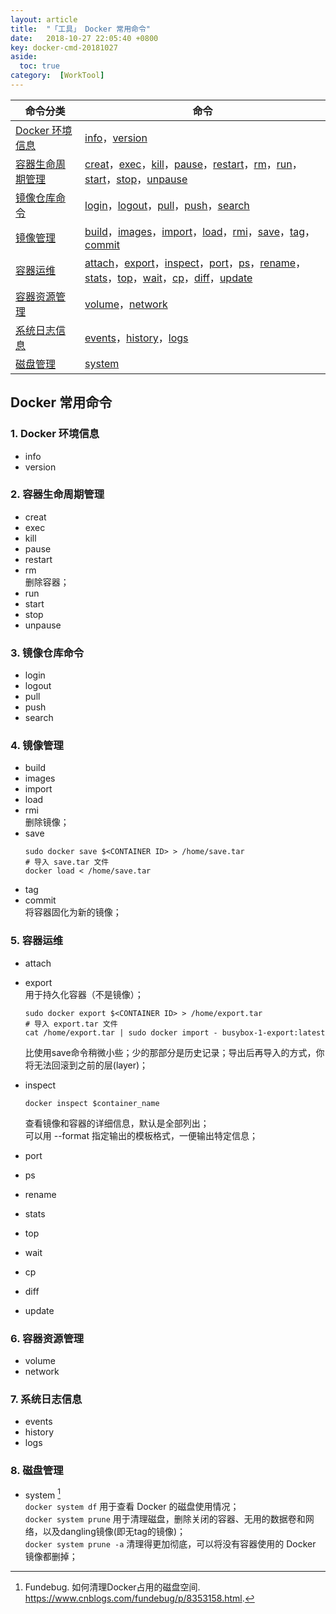 ```yaml
---
layout: article
title:  "「工具」 Docker 常用命令"
date:   2018-10-27 22:05:40 +0800
key: docker-cmd-20181027
aside:
  toc: true
category:  [WorkTool]
---
```


| 命令分类 | 命令 |
| -- | -- |
| [Docker 环境信息](#docker-info) | [info](#info)，[version](#version) |
| [容器生命周期管理](#docker-c) | [creat](#creat)，[exec](#exec)，[kill](#kill)，[pause](#pause)，[restart](#restart)，[rm](#rm)，[run](#run)，[start](#start)，[stop](#stop)，[unpause](#unpause) |
| [镜像仓库命令](#docker-mirror) | [login](#login)，[logout](#logout)，[pull](#pull)，[push](#push)，[search](#search) |
| [镜像管理](#docker-mirror-mange) | [build](#build)，[images](#images)，[import](#import)，[load](#load)，[rmi](#rmi)，[save](#save)，[tag](#tag)，[commit](#commit) |
| [容器运维](#docker-c-pm) | [attach](#attach)，[export](#export)，[inspect](#inspect)，[port](#port)，[ps](#ps)，[rename](#rename)，[stats](#stats)，[top](#top)，[wait](#wait)，[cp](#cp)，[diff](#diff)，[update](#update) |
| [容器资源管理](#docker-c-source) | [volume](#volume)，[network](#network) |
| [系统日志信息](#docker-sys-log) | [events](#events)，[history](#history)，[logs](#logs) |
| [磁盘管理](#docker-disk) | [system](#system) |

## <span id="apt-install-docker">Docker 常用命令<span>  

### <span id="docker-info">**1. Docker 环境信息**</span>  
- <span id="info">info</span>   
- <span id="version">version</span>   

### <span id="docker-c">**2. 容器生命周期管理**</span>  
- <span id="creat">creat</span>  
- <span id="exec">exec</span>  
- <span id="kill">kill</span>  
- <span id="pause">pause</span>  
- <span id="restart">restart</span>  
- <span id="rm">rm</span>  
  删除容器；   
- <span id="run">run</span>   
- <span id="start">start</span>  
- <span id="stop">stop</span>  
- <span id="unpause">unpause</span>

### <span id="docker-mirror-repo">**3. 镜像仓库命令**</span>  
- <span id="login">login</span>  
- <span id="logout">logout</span>  
- <span id="pull">pull</span>  
- <span id="push">push</span>  
- <span id="search">search</span>  

### <span id="docker-mirror-manage">**4. 镜像管理**</span>   
- <span id="build">build</span>  
- <span id="images">images</span>  
- <span id="import">import</span>  
- <span id="load">load</span>  
- <span id="rmi">rmi</span>  
    删除镜像；  
- <span id="save">save</span>  
  ```shell
  sudo docker save $<CONTAINER ID> > /home/save.tar
  # 导入 save.tar 文件
  docker load < /home/save.tar
  ```  
- <span id="tag">tag</span>  
- <span id="commit">commit</span>  
  将容器固化为新的镜像；  

### <span id="docker-c-pm">**5. 容器运维**</span>  
- <span id="attach">attach</span>  
- <span id="export">export</span>  
  用于持久化容器（不是镜像）；  
  ```shell
  sudo docker export $<CONTAINER ID> > /home/export.tar
  # 导入 export.tar 文件
  cat /home/export.tar | sudo docker import - busybox-1-export:latest
  ```
  比使用save命令稍微小些；少的那部分是历史记录；导出后再导入的方式，你将无法回滚到之前的层(layer)；  

- <span id="inspect">inspect</span>  
  ```shell
  docker inspect $container_name
  ```  
  查看镜像和容器的详细信息，默认是全部列出；  
  可以用 --format 指定输出的模板格式，一便输出特定信息；  

- <span id="port">port</span>  
- <span id="ps">ps</span>  
- <span id="rename">rename</span>  
- <span id="stats">stats</span>  
- <span id="top">top</span>  
- <span id="wait">wait</span>  
- <span id="cp">cp</span>  
- <span id="diff">diff</span>  
- <span id="update">update</span>  

### <span id="docker-c-source">**6. 容器资源管理**</span>   
- <span id="volume">volume</span>  
- <span id="network">network</span>  

### <span id="docker-sys-log">**7. 系统日志信息**</span>    
- <span id="events">events</span>  
- <span id="history">history</span>  
- <span id="logs">logs</span>   

### <span id="docker-disk">**8. 磁盘管理**</span>    
- <span id="system">system [^1]</span>  
  `docker system df`  用于查看 Docker 的磁盘使用情况；  
  `docker system prune`  用于清理磁盘，删除关闭的容器、无用的数据卷和网络，以及dangling镜像(即无tag的镜像)；  
  `docker system prune -a`  清理得更加彻底，可以将没有容器使用的 Docker　镜像都删掉；  


[^1]:Fundebug. 如何清理Docker占用的磁盘空间. <https://www.cnblogs.com/fundebug/p/8353158.html>.

